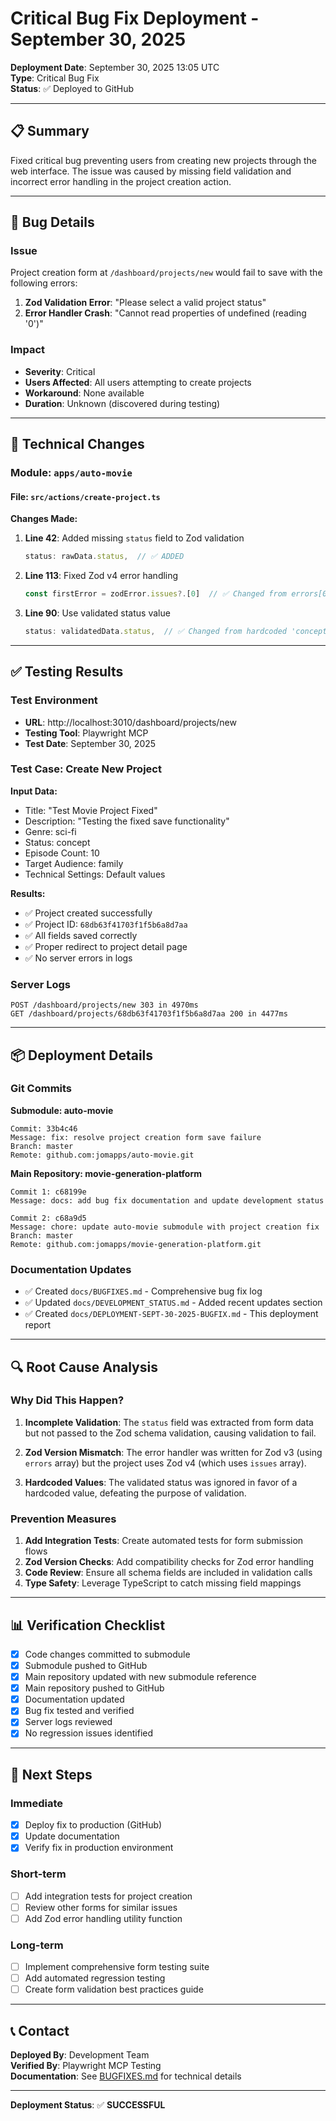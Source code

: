 # Critical Bug Fix Deployment - September 30, 2025

**Deployment Date**: September 30, 2025 13:05 UTC  
**Type**: Critical Bug Fix  
**Status**: ✅ Deployed to GitHub

---

## 📋 Summary

Fixed critical bug preventing users from creating new projects through the web interface. The issue was caused by missing field validation and incorrect error handling in the project creation action.

---

## 🐛 Bug Details

### Issue
Project creation form at `/dashboard/projects/new` would fail to save with the following errors:
1. **Zod Validation Error**: "Please select a valid project status"
2. **Error Handler Crash**: "Cannot read properties of undefined (reading '0')"

### Impact
- **Severity**: Critical
- **Users Affected**: All users attempting to create projects
- **Workaround**: None available
- **Duration**: Unknown (discovered during testing)

---

## 🔧 Technical Changes

### Module: `apps/auto-movie`

#### File: `src/actions/create-project.ts`

**Changes Made:**

1. **Line 42**: Added missing `status` field to Zod validation
   ```typescript
   status: rawData.status,  // ✅ ADDED
   ```

2. **Line 113**: Fixed Zod v4 error handling
   ```typescript
   const firstError = zodError.issues?.[0]  // ✅ Changed from errors[0]
   ```

3. **Line 90**: Use validated status value
   ```typescript
   status: validatedData.status,  // ✅ Changed from hardcoded 'concept'
   ```

---

## ✅ Testing Results

### Test Environment
- **URL**: http://localhost:3010/dashboard/projects/new
- **Testing Tool**: Playwright MCP
- **Test Date**: September 30, 2025

### Test Case: Create New Project
**Input Data:**
- Title: "Test Movie Project Fixed"
- Description: "Testing the fixed save functionality"
- Genre: sci-fi
- Status: concept
- Episode Count: 10
- Target Audience: family
- Technical Settings: Default values

**Results:**
- ✅ Project created successfully
- ✅ Project ID: `68db63f41703f1f5b6a8d7aa`
- ✅ All fields saved correctly
- ✅ Proper redirect to project detail page
- ✅ No server errors in logs

### Server Logs
```
POST /dashboard/projects/new 303 in 4970ms
GET /dashboard/projects/68db63f41703f1f5b6a8d7aa 200 in 4477ms
```

---

## 📦 Deployment Details

### Git Commits

**Submodule: auto-movie**
```
Commit: 33b4c46
Message: fix: resolve project creation form save failure
Branch: master
Remote: github.com:jomapps/auto-movie.git
```

**Main Repository: movie-generation-platform**
```
Commit 1: c68199e
Message: docs: add bug fix documentation and update development status

Commit 2: c68a9d5
Message: chore: update auto-movie submodule with project creation fix
Branch: master
Remote: github.com:jomapps/movie-generation-platform.git
```

### Documentation Updates
- ✅ Created `docs/BUGFIXES.md` - Comprehensive bug fix log
- ✅ Updated `docs/DEVELOPMENT_STATUS.md` - Added recent updates section
- ✅ Created `docs/DEPLOYMENT-SEPT-30-2025-BUGFIX.md` - This deployment report

---

## 🔍 Root Cause Analysis

### Why Did This Happen?

1. **Incomplete Validation**: The `status` field was extracted from form data but not passed to the Zod schema validation, causing validation to fail.

2. **Zod Version Mismatch**: The error handler was written for Zod v3 (using `errors` array) but the project uses Zod v4 (which uses `issues` array).

3. **Hardcoded Values**: The validated status was ignored in favor of a hardcoded value, defeating the purpose of validation.

### Prevention Measures

1. **Add Integration Tests**: Create automated tests for form submission flows
2. **Zod Version Checks**: Add compatibility checks for Zod error handling
3. **Code Review**: Ensure all schema fields are included in validation calls
4. **Type Safety**: Leverage TypeScript to catch missing field mappings

---

## 📊 Verification Checklist

- [x] Code changes committed to submodule
- [x] Submodule pushed to GitHub
- [x] Main repository updated with new submodule reference
- [x] Main repository pushed to GitHub
- [x] Documentation updated
- [x] Bug fix tested and verified
- [x] Server logs reviewed
- [x] No regression issues identified

---

## 🚀 Next Steps

### Immediate
- [x] Deploy fix to production (GitHub)
- [x] Update documentation
- [x] Verify fix in production environment

### Short-term
- [ ] Add integration tests for project creation
- [ ] Review other forms for similar issues
- [ ] Add Zod error handling utility function

### Long-term
- [ ] Implement comprehensive form testing suite
- [ ] Add automated regression testing
- [ ] Create form validation best practices guide

---

## 📞 Contact

**Deployed By**: Development Team  
**Verified By**: Playwright MCP Testing  
**Documentation**: See [BUGFIXES.md](BUGFIXES.md) for technical details

---

**Deployment Status**: ✅ **SUCCESSFUL**

